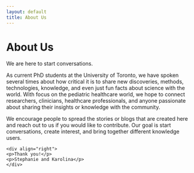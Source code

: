 ```yaml
---
layout: default
title: About Us
---
```


<div class="post">
	<h1 class="pageTitle">About Us</h1>
	<p class="intro">We are here to start conversations.</p>
	<p>As current PhD students at the University of Toronto, we have spoken several times about how critical it is to share new discoveries, methods, technologies, knowledge, and even just fun facts about science with the world. With focus on the pediatric healthcare world, we hope to connect researchers, clinicians, healthcare professionals, and anyone passionate about sharing their insights or knowledge with the community.
	<p>We encourage people to spread the stories or blogs that are created here and reach out to us if you would like to contribute. Our goal is start conversations, create interest, and bring together different knowledge users.</p>

	<div align="right">
	<p>Thank you!</p>
	<p>Stephanie and Karolina</p>
	</div>

</div>
